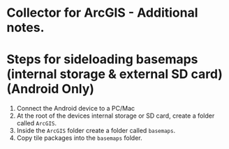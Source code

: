 # Collector for ArcGIS - Additional notes. 


# Steps for sideloading basemaps (internal storage & external SD card) (Android Only)
1. Connect the Android device to a PC/Mac
2. At the root of the devices internal storage or SD card, create a folder called `ArcGIS`.
3. Inside the `ArcGIS` folder create a folder called `basemaps`.
4. Copy tile packages into the `basemaps` folder. 
